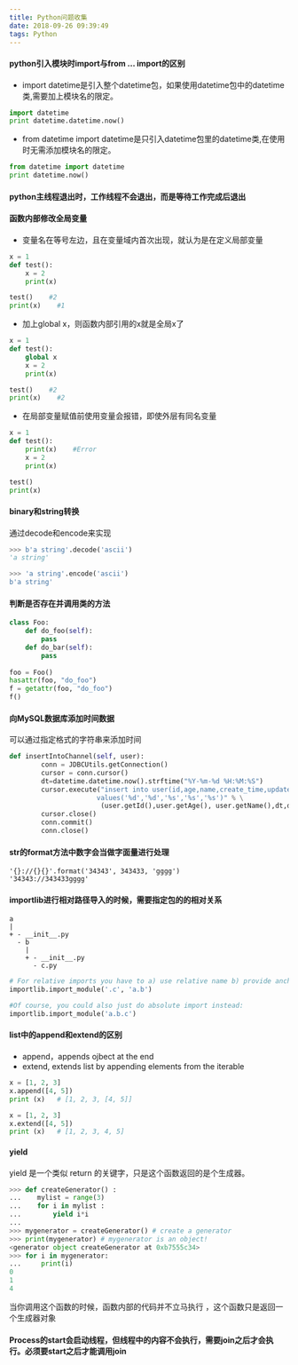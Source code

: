 ```yaml
---
title: Python问题收集
date: 2018-09-26 09:39:49
tags: Python
---
```

#### python引入模块时import与from ... import的区别
* import datetime是引入整个datetime包，如果使用datetime包中的datetime类,需要加上模块名的限定。
```python
import datetime
print datetime.datetime.now()
```
* from datetime import datetime是只引入datetime包里的datetime类,在使用时无需添加模块名的限定。
```python
from datetime import datetime
print datetime.now()
```
#### python主线程退出时，工作线程不会退出，而是等待工作完成后退出

#### 函数内部修改全局变量
* 变量名在等号左边，且在变量域内首次出现，就认为是在定义局部变量
```python
x = 1
def test():
    x = 2
    print(x)

test()    #2
print(x)    #1
```
* 加上global x，则函数内部引用的x就是全局x了
```python
x = 1
def test():
    global x
    x = 2
    print(x)

test()    #2
print(x)    #2
```
* 在局部变量赋值前使用变量会报错，即使外层有同名变量
```python
x = 1
def test():
    print(x)    #Error
    x = 2
    print(x)

test()
print(x)
```
#### binary和string转换
通过decode和encode来实现
```python
>>> b'a string'.decode('ascii')
'a string'

>>> 'a string'.encode('ascii')
b'a string'
```

#### 判断是否存在并调用类的方法
```python
class Foo:
	def do_foo(self):
		pass
	def do_bar(self):
		pass
		
foo = Foo()
hasattr(foo, "do_foo")
f = getattr(foo, "do_foo")
f()
```

#### 向MySQL数据库添加时间数据
可以通过指定格式的字符串来添加时间
```python
def insertIntoChannel(self, user):
        conn = JDBCUtils.getConnection()
        cursor = conn.cursor()
        dt=datetime.datetime.now().strftime("%Y-%m-%d %H:%M:%S")
        cursor.execute("insert into user(id,age,name,create_time,update_time) \
                      values('%d','%d','%s','%s','%s')" % \
                       (user.getId(),user.getAge(), user.getName(),dt,dt))
        cursor.close()
        conn.commit()
        conn.close()
```

#### str的format方法中数字会当做字面量进行处理
```
'{}://{}{}'.format('34343', 343433, 'gggg')
'34343://343433gggg'
```

#### importlib进行相对路径导入的时候，需要指定包的的相对关系
    a
    |
    + - __init__.py
      - b
        |
        + - __init__.py
          - c.py
```python
# For relative imports you have to a) use relative name b) provide anchor explicitly:
importlib.import_module('.c', 'a.b')

#Of course, you could also just do absolute import instead:
importlib.import_module('a.b.c')
```

#### list中的append和extend的区别
  * append，appends ojbect at the end
  * extend, extends list by appending elements from the iterable
```python
x = [1, 2, 3]
x.append([4, 5])
print (x)   # [1, 2, 3, [4, 5]]

x = [1, 2, 3]
x.extend([4, 5])
print (x)   # [1, 2, 3, 4, 5]
```

#### yield
yield 是一个类似 return 的关键字，只是这个函数返回的是个生成器。
```python
>>> def createGenerator() :
...    mylist = range(3)
...    for i in mylist :
...        yield i*i
...
>>> mygenerator = createGenerator() # create a generator
>>> print(mygenerator) # mygenerator is an object!
<generator object createGenerator at 0xb7555c34>
>>> for i in mygenerator:
...     print(i)
0
1
4
```
当你调用这个函数的时候，函数内部的代码并不立马执行 ，这个函数只是返回一个生成器对象

#### Process的start会启动线程，但线程中的内容不会执行，需要join之后才会执行。必须要start之后才能调用join